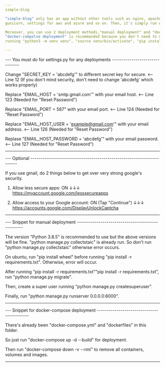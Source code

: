 ```yaml
---
simple-blog

"simple-blog" only has an app without other tools such as nginx, apache, 
gunicorn, settings for aws and azure and so on. Then, it's simply run with "python manage.py 0.0.0.0:8000".

Moreover, you can use 2 deployment methods,"manual deployment" and "docker-compolse deployment".
"docker-compolse deployment" is recommanded because you don't need to manually deploy the app 
running "python3 -m venv venv", "source venv/bin/activate", "pip install -r requirements.txt" and so on.

---
```





--- You must do for settings.py for any deployments -------------------------------

Change "SECRET_KEY = 'abcdefg'" to different secret key for secure. <-- Line 12
(If you don't mind security, don't need to change 'abcdefg' which works properly)

Replace "EMAIL_HOST = 'smtp.gmail.com'" with your email host. <-- Line 123 (Needed for "Reset Password")

Replace "EMAIL_PORT = 587" with your email port. <-- Line 124 (Needed for "Reset Password")

Replace "EMAIL_HOST_USER = 'example@gmail.com'" with your email address. <-- Line 126 (Needed for "Reset Password")

Replase "EMAIL_HOST_PASSWORD = 'abcdefg'" with your email password. <-- Line 127 (Needed for "Reset Password")

------------------------------------------------------------------------------------

--- Optional -----------------------------------------------------------------------

If you use gmail, do 2 things below to get over very strong google's security.

1. Allow less secure apps: ON ↓↓↓ 
https://myaccount.google.com/lesssecureapps

2. Allow access to your Google account: ON (Tap "Continue") ↓↓↓
https://accounts.google.com/DisplayUnlockCaptcha

------------------------------------------------------------------------------------

--- Snippet for manual deployment --------------------------------------------------

The version "Python 3.8.5" is recommended to use but the above versions will be fine.
"python manage.py collectstaic" is already run.
So don't run "python manage.py collectstaic" otherwise error occurs.

On ubuntu, run "pip install wheel" before running "pip install -r requirements.txt".
Otherwise, error will occur. 

After running "pip install -r requirements.txt""pip install -r requirements.txt", 
run "python manage.py migrate".

Then, create a super user running 
"python manage.py createsuperuser".

Finally, run "python manage.py runserver 0.0.0.0:8000".

-------------------------------------------------------------------------------------

--- Snippet for docker-compose deployment -------------------------------------------

There's already been "docker-compose.yml" and "dockerfiles" in this folder.

So just run "docker-compose up -d --build" for deployment.

Then run "docker-compose down -v --rmi" to remove all containers, volumes and images.

-------------------------------------------------------------------------------------
